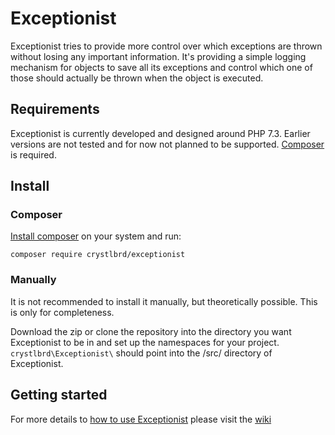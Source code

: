 # Exceptionist

Exceptionist tries to provide more control over which exceptions are thrown without losing any important information. It's providing a simple logging mechanism for objects to save all its exceptions and control which one of those should actually be thrown when the object is executed. 

## Requirements

Exceptionist is currently developed and designed around PHP 7.3. Earlier versions are not tested and for now not planned to be supported. [Composer](https://getcomposer.org) is required.

## Install

### Composer

[Install composer](https://getcomposer.org/doc/00-intro.md) on your system and run:

`composer require crystlbrd/exceptionist`

### Manually

It is not recommended to install it manually, but theoretically possible. This is only for completeness.

Download the zip or clone the repository into the directory you want Exceptionist to be in and set up the namespaces for your project. `crystlbrd\Exceptionist\` should point into the /src/ directory of Exceptionist.

## Getting started
 
For more details to [how to use Exceptionist](https://github.com/crystlbrd/Exceptionist/wiki/getting-started) please visit the [wiki](https://github.com/crystlbrd/Exceptionist/wiki)
